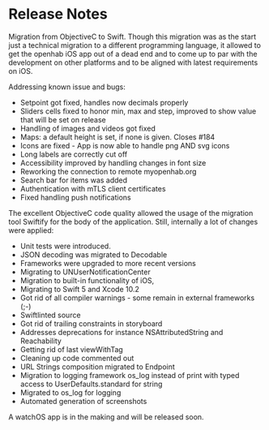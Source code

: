#  Release Notes

Migration from ObjectiveC to Swift.
Though this migration was as the start just a technical migration to a different programming language, it allowed to get the openhab iOS app out of a dead end and to come up to par with the development on other platforms and to be aligned with latest requirements on iOS.  

Addressing known issue and bugs:
* Setpoint got fixed, handles now decimals properly
* Sliders cells fixed to honor min, max and step, improved to show value that will be set on release
* Handling of images and videos got fixed 
* Maps: a default height is set, if none is given. Closes #184
* Icons are fixed - App is now able to handle png AND svg icons
* Long labels are correctly cut off 
* Accessibility improved by handling changes in font size
* Reworking the connection to remote myopenhab.org
* Search bar for items was added
* Authentication with mTLS client certificates
* Fixed handling push notifications

The excellent ObjectiveC code quality allowed the usage of the migration tool Swiftify for the body of the application. Still, internally a lot of changes were applied: 

* Unit tests were introduced. 
* JSON decoding was migrated to Decodable 
* Frameworks were upgraded to more recent versions
* Migrating to UNUserNotificationCenter
* Migration to built-in functionality of iOS, 
* Migrating to Swift 5 and Xcode 10.2
* Got rid of all compiler warnings - some remain in external frameworks (;-) 
* Swiftlinted source
* Got rid of trailing constraints in storyboard
* Addresses deprecations for instance NSAttributedString and Reachability
* Getting rid of last viewWithTag
* Cleaning up code commented out
* URL Strings composition migrated to Endpoint 
* Migration to logging framework os_log instead of print with typed access to UserDefaults.standard for string
* Migrated to os_log for logging
* Automated generation of screenshots

A watchOS app is in the making and will be released soon. 


